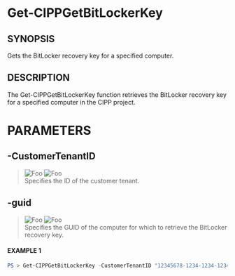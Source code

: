 # Get-CIPPGetBitLockerKey
## SYNOPSIS
Gets the BitLocker recovery key for a specified computer.
## DESCRIPTION
The Get-CIPPGetBitLockerKey function retrieves the BitLocker recovery key for a specified computer in the CIPP project.
# PARAMETERS

## **-CustomerTenantID**
> ![Foo](https://img.shields.io/badge/Type-String-Blue?) ![Foo](https://img.shields.io/badge/Mandatory-TRUE-Red?) \
Specifies the ID of the customer tenant.

  ## **-guid**
> ![Foo](https://img.shields.io/badge/Type-Guid-Blue?) ![Foo](https://img.shields.io/badge/Mandatory-TRUE-Red?) \
Specifies the GUID of the computer for which to retrieve the BitLocker recovery key.

 #### EXAMPLE 1
```powershell
PS > Get-CIPPGetBitLockerKey -CustomerTenantID "12345678-1234-1234-1234-1234567890AB" -guid "01234567-89AB-CDEF-0123-456789ABCDEF"
```

